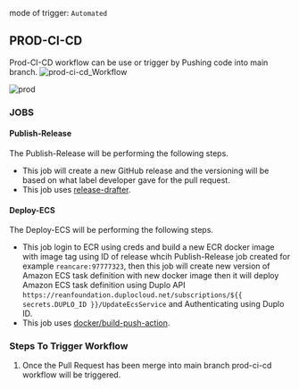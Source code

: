 mode of trigger: ```Automated```
## PROD-CI-CD

Prod-CI-CD workflow can be use or trigger by Pushing code into main branch.
![prod-ci-cd_Workflow](https://github.com/REAN-Foundation/reancare-service/blob/feature/flow_documentation/assets/images/PROD-ci-cd_workflow.png?raw=true)

![prod](https://github.com/REAN-Foundation/reancare-service/blob/feature/flow_documentation/assets/images/prod-ci-cd_example.png?raw=true)

### JOBS

#### Publish-Release
The Publish-Release will be performing the following steps.

* This job will create a new GitHub release and the versioning will be based on what label developer gave for the pull request.
* This job uses [release-drafter](https://github.com/release-drafter/release-drafter).

#### Deploy-ECS
The Deploy-ECS will be performing the following steps.

* This job login to ECR using creds and build a new ECR docker image with image tag using ID of release whcih Publish-Release job created for example ``` reancare:97777323 ```, then this job will create new version of Amazon ECS task definition with new docker image then it will deploy Amazon ECS task definition using Duplo API ``` https://reanfoundation.duplocloud.net/subscriptions/${{ secrets.DUPLO_ID }}/UpdateEcsService ``` and Authenticating using Duplo ID.
* This job uses [docker/build-push-action](https://github.com/marketplace/actions/build-and-push-docker-images).

### Steps To Trigger Workflow

1. Once the Pull Request has been merge into main branch prod-ci-cd workflow will be triggered.
